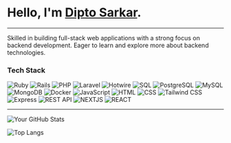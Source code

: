 # Hello, I'm <a href="https://dipto-sarkar.vercel.app/">Dipto Sarkar</a>.
<hr>
Skilled in building full-stack web applications with a strong focus on backend development. Eager to learn and explore 
more about backend technologies.

### Tech Stack

![Ruby](https://img.shields.io/badge/Ruby-%23CC342D.svg?&style=for-the-badge&logo=ruby&logoColor=white)
![Rails](https://img.shields.io/badge/Rails-%23CC0000.svg?&style=for-the-badge&logo=ruby-on-rails&logoColor=white)
![PHP](https://img.shields.io/badge/PHP-%23777BB4.svg?&amp;style=for-the-badge&amp;logo=php&amp;logoColor=white)
![Laravel](https://img.shields.io/badge/Laravel-%23FF2D20.svg?&amp;style=for-the-badge&amp;logo=laravel&amp;logoColor=white)
![Hotwire](https://img.shields.io/badge/Hotwire-%23E34F26.svg?&style=for-the-badge&logo=hotwire&logoColor=white)
![SQL](https://img.shields.io/badge/-SQL-000?&style=for-the-badge&logo=MySQL&logoColor=white)
![PostgreSQL](https://img.shields.io/badge/PostgreSQL-%23316192.svg?&style=for-the-badge&logo=postgresql&logoColor=white)
![MySQL](https://img.shields.io/badge/MySQL-%2300f.svg?&style=for-the-badge&logo=mysql&logoColor=white)
![MongoDB](https://img.shields.io/badge/MongoDB-%234ea94b.svg?&style=for-the-badge&logo=mongodb&logoColor=white)
![Docker](https://img.shields.io/badge/Docker-%232496ED.svg?&style=for-the-badge&logo=docker&logoColor=white)
![JavaScript](https://img.shields.io/badge/JavaScript-%23F7DF1E.svg?&style=for-the-badge&logo=javascript&logoColor=black)
![HTML](https://img.shields.io/badge/HTML5-%23E34F26.svg?&style=for-the-badge&logo=html5&logoColor=white)
![CSS](https://img.shields.io/badge/CSS3-%231572B6.svg?&style=for-the-badge&logo=css3&logoColor=white)
![Tailwind CSS](https://img.shields.io/badge/Tailwind_CSS-%2338B2AC.svg?&style=for-the-badge&logo=tailwind-css&logoColor=white)
![Express](https://img.shields.io/badge/Express.js-%23404d59.svg?&style=for-the-badge&logo=express&logoColor=%2361DAFB)
![REST API](https://img.shields.io/badge/REST-API-FF5733?style=for-the-badge&logo=api&logoColor=white)
![NEXTJS](https://img.shields.io/badge/React-%2320232a.svg?&amp;style=for-the-badge&amp;logo=react&amp;logoColor=%2361DAFB)
![REACT](https://img.shields.io/badge/Next.js-%23000000.svg?&amp;style=for-the-badge&amp;logo=next.js&amp;logoColor=white)

<!-- ### Currently Learning
![Spring Boot](https://img.shields.io/badge/SpringBoot-6DB33F?style=for-the-badge&logo=Spring&logoColor=white) -->

<hr>

![Your GitHub Stats](https://github-readme-stats.vercel.app/api?username=DiptoSarkar182&show_icons=true)

![Top Langs](https://github-readme-stats.vercel.app/api/top-langs/?username=DiptoSarkar182&layout=compact&theme=vision-friendly-dark)
